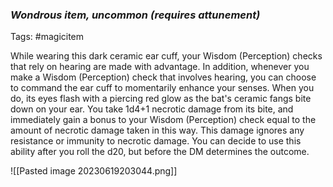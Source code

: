### _Wondrous item, uncommon (requires attunement)_
Tags: #magicitem

While wearing this dark ceramic ear cuff, your Wisdom (Perception) checks that rely on hearing are made with advantage. In addition, whenever you make a Wisdom (Perception) check that involves hearing, you can choose to command the ear cuff to momentarily enhance your senses. When you do, its eyes flash with a piercing red glow as the bat's ceramic fangs bite down on your ear. You take 1d4+1 necrotic damage from its bite, and immediately gain a bonus to your Wisdom (Perception) check equal to the amount of necrotic damage taken in this way. This damage ignores any resistance or immunity to necrotic damage. You can decide to use this ability after you roll the d20, but before the DM determines the outcome.

![[Pasted image 20230619203044.png]]